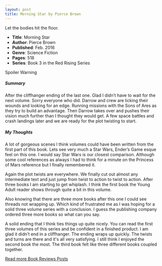 ```yaml
---
layout: post
title: Morning Star by Pierce Brown
---
```


Let the bodies hit the floor.

- **Title**: Morning Star
- **Author**: Pierce Brown
- **Published**: Feb. 2016
- **Genre**: Science Fiction
- **Pages**: 518
- **Series**: Book 3 in the Red Rising Series

Spoiler Warning

##### Summary
After the cliffhanger ending of the last one. Glad I didn’t have to wait for the next volume. Sorry everyone who did. Darrow and crew are licking their wounds and looking for an edge. Running missions with the Sons of Ares as they try to build an advantage. Then Darrow takes over and pushes their vision much further than I thought they would get. A few space battles and crash landings later and we are ready for the plot twisting to start.

##### My Thoughts
A lot of gorgeous scenes I think volumes could have been written from the first part of this book. Lets see very much a Star Wars, Ender’s Game esque feel on this one. I would say Star Wars is our closest comparison. Although some cool references as always I had to think for a minute on the Princess of Mars reference but I finally remembered it.

Again the plot twists are everywhere. We finally cut out almost any intermediate text and just jump from twist to action to twist to action. After three books I am starting to get whiplash. I think the first book the Young Adult reader shows through quite a bit in this volume. 

Also knowing that there are three more books after this one I could see threads not wrapping up. Which kind of frustrated me as I was hoping for a solid three volume series with a conclusion. I guess the publishing company ordered three more books so what can you say.

A solid ending that I think ties things up quite nicely. You can read the first three volumes of this series and be confident in a finished product. I am glad it didn’t end in a cliffhanger. The ending wraps up quickly. The twists and turns are there and it's all very satisfying. I still think I enjoyed the second book the most. The third book felt like three different books coupled together.



[Read more Book Reviews Posts](https://tactictalisman.github.io/book-reviews/)
